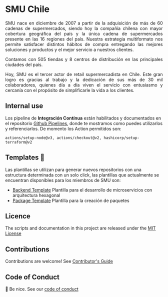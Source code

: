 # SMU Chile

<div style="text-align: justify;">
SMU nace en diciembre de 2007 a partir de la adquisición de más de 60 cadenas de supermercados, siendo hoy la compañía chilena con mayor cobertura geográfica del país y la única cadena de supermercados presente en las 16 regiones del país. Nuestra estrategia multiformato nos permite satisfacer distintos hábitos de compra entregando las mejores soluciones y productos y el mejor servicio a nuestros clientes.

Contamos con 505 tiendas y 8 centros de distribución en las principales ciudades del país.

Hoy, SMU es el tercer actor de retail supermercadista en Chile. Este gran logro es gracias al trabajo y la dedicación de sus más de 30 mil colaboradores, quienes día a día viven el servicio con entusiasmo y cercanía con el propósito de simplificarle la vida a los clientes.
</div>

## **Internal use**

Los pipeline de **Integración Contínua** están habilitados y documentados en el repositorio [Github Pipelines](https://github.com/smu-chile/gh-reusable-workflows), donde te mostramos como puedes utilizarlos y referenciarlos. De momento los Action permitidos son:

```
actions/setup-node@v3, actions/checkout@v2, hashicorp/setup-terraform@v2
```

## Templates 🔖
Las plantillas se utilizan para generar nuevos repositorios con una estructura determinada con un solo click, las plantillas que actualmente se encuentran disponibles para los miembros de SMU son:
- [Backend Template](https://github.com/smu-chile/backend-template) Plantilla para el desarrollo de microservicios con arquitectura hexagonal
- [Package Template](https://github.com/smu-chile/pkg-backend-template) Plantilla para la creación de paquetes

## Licence

The scripts and documentation in this project are released under the [MIT License](https://github.com/smu-chile/.github/blob/master/LICENSE)
## Contributions

Contributions are welcome! See [Contributor's Guide](https://github.com/smu-chile/.github/blob/master/docs/contributors.md)

## Code of Conduct

👋 Be nice. See our [code of conduct](https://github.com/smu-chile/.github/blob/master/docs/CODE_OF_CONDUCT.md)
